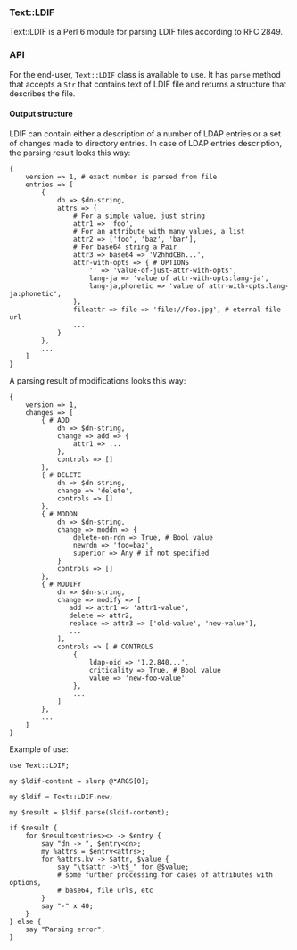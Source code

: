 ### Text::LDIF

Text::LDIF is a Perl 6 module for parsing LDIF files according to RFC 2849.

### API

For the end-user, `Text::LDIF` class is available to use.
It has `parse` method that accepts a `Str` that contains text of LDIF file and returns a structure that describes
the file.

#### Output structure

LDIF can contain either a description of a number of LDAP entries
or a set of changes made to directory entries. In case of LDAP entries
description, the parsing result looks this way:

```
{
    version => 1, # exact number is parsed from file
    entries => [
        {
            dn => $dn-string,
            attrs => {
                # For a simple value, just string
                attr1 => 'foo',
                # For an attribute with many values, a list
                attr2 => ['foo', 'baz', 'bar'],
                # For base64 string a Pair
                attr3 => base64 => 'V2hhdCBh...',
                attr-with-opts => { # OPTIONS
                    '' => 'value-of-just-attr-with-opts',
                    lang-ja => 'value of attr-with-opts:lang-ja',
                    lang-ja,phonetic => 'value of attr-with-opts:lang-ja:phonetic',
                },
                fileattr => file => 'file://foo.jpg', # eternal file url
                ...
            }
        },
        ...
    ]
}
```

A parsing result of modifications looks this way:

```
{
    version => 1,
    changes => [
        { # ADD
            dn => $dn-string,
            change => add => {
                attr1 => ...
            },
            controls => []
        },
        { # DELETE
            dn => $dn-string,
            change => 'delete',
            controls => []
        },
        { # MODDN
            dn => $dn-string,
            change => moddn => {
                delete-on-rdn => True, # Bool value
                newrdn => 'foo=baz',
                superior => Any # if not specified
            }
            controls => []
        },
        { # MODIFY
            dn => $dn-string,
            change => modify => [
               add => attr1 => 'attr1-value',
               delete => attr2,
               replace => attr3 => ['old-value', 'new-value'],
               ...
            ],
            controls => [ # CONTROLS
                {
                    ldap-oid => '1.2.840...',
                    criticality => True, # Bool value
                    value => 'new-foo-value'
                },
                ...
            ]
        },
        ...
    ]
}
```

Example of use:

```perl6
use Text::LDIF;

my $ldif-content = slurp @*ARGS[0];

my $ldif = Text::LDIF.new;

my $result = $ldif.parse($ldif-content);

if $result {
	for $result<entries><> -> $entry {
        say "dn -> ", $entry<dn>;
        my %attrs = $entry<attrs>;
        for %attrs.kv -> $attr, $value {
            say "\t$attr ->\t$_" for @$value;
            # some further processing for cases of attributes with options,
            # base64, file urls, etc
        }
		say "-" x 40;
	}
} else {
    say "Parsing error";
}
```
